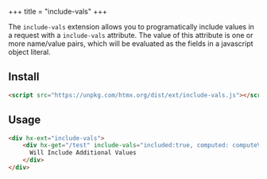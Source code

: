 +++
title = "include-vals"
+++

The `include-vals` extension allows you to programatically include values in a request with
a `include-vals` attribute.  The value of this attribute is one or more name/value pairs, which
will be evaluated as the fields in a javascript object literal.

## Install

```html
<script src="https://unpkg.com/htmx.org/dist/ext/include-vals.js"></script>
```

## Usage

```html
<div hx-ext="include-vals">
    <div hx-get="/test" include-vals="included:true, computed: computeValue()">
      Will Include Additional Values
    </div>
</div>
```
